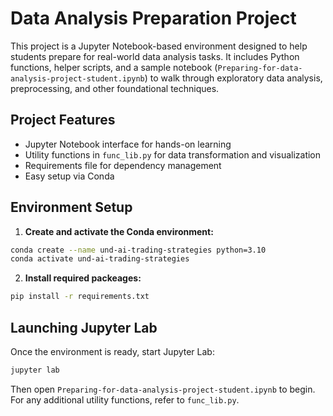 # Data Analysis Preparation Project

This project is a Jupyter Notebook-based environment designed to help students prepare for real-world data analysis tasks. It includes Python functions, helper scripts, and a sample notebook (`Preparing-for-data-analysis-project-student.ipynb`) to walk through exploratory data analysis, preprocessing, and other foundational techniques.

## Project Features

- Jupyter Notebook interface for hands-on learning
- Utility functions in `func_lib.py` for data transformation and visualization
- Requirements file for dependency management
- Easy setup via Conda

## Environment Setup

1. **Create and activate the Conda environment:**

```bash
conda create --name und-ai-trading-strategies python=3.10
conda activate und-ai-trading-strategies
```

2. **Install required packeages:**
```bash
pip install -r requirements.txt
```

## Launching Jupyter Lab
Once the environment is ready, start Jupyter Lab:
```bash
jupyter lab
```

Then open `Preparing-for-data-analysis-project-student.ipynb` to begin. For any additional utility functions, refer to `func_lib.py`.